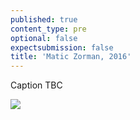 ```yaml
---
published: true
content_type: pre
optional: false
expectsubmission: false
title: 'Matic Zorman, 2016'
---
```

Caption TBC

<img src="https://talkingpictures.connectedacademy.io/course/content/media/large/week4-example4.jpg" data-4c="7adc9274-a771-d00d-314e-b240e98cfffb">
<script type="text/json" data-4c-meta="7adc9274-a771-d00d-314e-b240e98cfffb">
{"context":[{"credit":"Matic Zorman","src":"https://d3f49glnpfzr7k.cloudfront.net/large/7154f406-3afe-4e1c-a994-36ed840b5c88.jpg"},{"credit":"Matic Zorman","src":"https://d3f49glnpfzr7k.cloudfront.net/large/345b78d0-a42f-4d96-bbba-224a59b8910b.jpg"},{"credit":"Matic Zorman","src":"https://d3f49glnpfzr7k.cloudfront.net/large/c414c790-710d-4e52-a629-b4059c54c3c4.jpg"},{"credit":"Matic Zorman","src":"https://d3f49glnpfzr7k.cloudfront.net/large/de795185-8e27-47ac-8dd7-e5ff25d0fd75.jpg"}],"links":[{"title":"The search for the girl in the picture: who is this refugee child?","url":"https://www.theguardian.com/artanddesign/shortcuts/2016/oct/03/girl-refugee-child-world-press-photo-award-matic-zorman-syria"},{"title":"What Happened to the Little Girl in This Iconic Refugee Photo?","url":"http://time.com/4446482/girl-in-refugee-photo/"},{"title":"Along the migrant trail, pressure grows to close Europe’s open borders","url":"https://www.washingtonpost.com/world/europe/along-the-migrant-trail-pressure-grows-to-close-europes-open-borders/2015/11/02/31fdfc30-7cc2-11e5-bfb6-65300a5ff562_story.html?utm_term=.8afe89ba0c16"}],"backStory":{"text":"\"The Balkan Nights” is a story about fatigue, uncertainty, and the hope of refugees and migrants who are making their way toward their dream of a new country. It explores the route through the Balkans and the refugees’ interactions with locals—including the shared suspicion, discomfort, and fear, the latter thanks to a still-present awareness of the war that ravaged these same lands less than two decades ago.\n\nThe countries in this area were largely unprepared for an exodus on such scale. The waves of refugees and migrants paid the price: many struggled to fit on the buses that brought them across the border, losing their family members in the process. Crowds of thousands of people filled vast, once empty fields. They slept in groups in front of overcrowded registration centers. At times, this crises resembled the Biblical Exodus.\n\nThe Balkan route began at the Macedonian border with Greece in the Gevgelija train station; it proceeded onward through registration centers in Serbia, then crossed the Croatian wilds to Slovenia, where the refugees and migrants were escorted by police into Austria. Here they hoped to secure their dreams of a peaceful tomorrow. Today, the policies of open borders have all but shut this route down. But these photos look back at the path taken by some three-quarters of a million people during a year in which tens of millions the world over were forcibly displaced from their homes.","author":"Matic Zorman","publication":"World Press Photo","publicationUrl":"https://www.worldpressphoto.org/collection/photo/2016/people/matic-zorman","date":"October 7, 2015"},"creativeCommons":{"credit":"Matic Zorman","year":"2015","copyright":"All rights reserved","codeOfEthics":"Photojournalist","description":"Refugee children covered in rain capes wait in line to be registered. Most refugees who crossed into Serbia continued their journey north, towards countries of the European Union."}}
</script>
